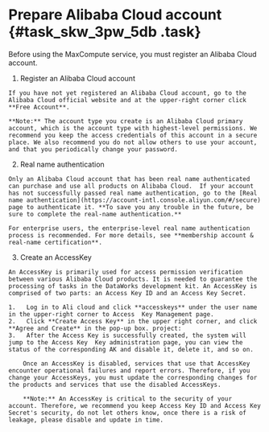 # Prepare Alibaba Cloud account {#task_skw_3pw_5db .task}

Before using the MaxCompute service, you must register an Alibaba Cloud account.

1.   Register an Alibaba Cloud account 

    If you have not yet registered an Alibaba Cloud account, go to the Alibaba Cloud official website and at the upper-right corner click **Free Account**.

    **Note:** The account type you create is an Alibaba Cloud primary account, which is the account type with highest-level permissions. We recommend you keep the access credentials of this account in a secure place. We also recommend you do not allow others to use your account, and that you periodically change your password.

2.   Real name authentication 

    Only an Alibaba Cloud account that has been real name authenticated can purchase and use all products on Alibaba Cloud.  If your account has not successfully passed real name authentication, go to the [Real name authentication](https://account-intl.console.aliyun.com/#/secure) page to authenticate it. **To save you any trouble in the future, be sure to complete the real-name authentication.**

    For enterprise users, the enterprise-level real name authentication process is recommended. For more details, see **membership account & real-name certification**.

3.   Create an AccessKey 

    An AccessKey is primarily used for access permission verification between various Alibaba Cloud products. It is needed to guarantee the processing of tasks in the DataWorks development kit. An AccessKey is comprised of two parts: an Access Key ID and an Access Key Secret.  

    1.   Log in to Ali cloud and click **accesskeys** under the user name in the upper-right corner to Access  Key Management page. 
    2.   Click **Create Access Key** in the upper right corner, and click **Agree and Create** in the pop-up box. project: 
    3.   After the Access Key is successfully created, the system will jump to the Access Key  Key administration page, you can view the status of the corresponding AK and disable it, delete it, and so on.   

        Once an AccessKey is disabled, services that use that AccessKey encounter operational failures and report errors. Therefore, if you change your AccessKeys, you must update the corresponding changes for the products and services that use the disabled AccessKeys.

        **Note:** An AccessKey is critical to the security of your account. Therefore, we recommend you keep Access Key ID and Access Key Secret's security, do not let others know, once there is a risk of leakage, please disable and update in time.


